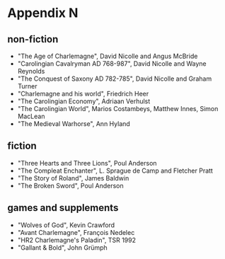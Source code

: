 
# Appendix N

## non-fiction

* "The Age of Charlemagne", David Nicolle and Angus McBride
* "Carolingian Cavalryman AD 768-987", David Nicolle and Wayne Reynolds
* "The Conquest of Saxony AD 782-785", David Nicolle and Graham Turner
* "Charlemagne and his world", Friedrich Heer
* "The Carolingian Economy", Adriaan Verhulst
* "The Carolingian World", Marios Costambeys, Matthew Innes, Simon MacLean
* "The Medieval Warhorse", Ann Hyland

## fiction

* "Three Hearts and Three Lions", Poul Anderson
* "The Compleat Enchanter", L. Sprague de Camp and Fletcher Pratt
* "The Story of Roland", James Baldwin
* "The Broken Sword", Poul Anderson

## games and supplements

* "Wolves of God", Kevin Crawford
* "Avant Charlemagne", François Nedelec
* "HR2 Charlemagne's Paladin", TSR 1992
* "Gallant & Bold", John Grümph

